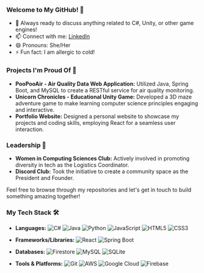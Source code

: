 ### Welcome to My GitHub! 👋

- 💬 Always ready to discuss anything related to C#, Unity, or other game engines!
- 📫 Connect with me: [LinkedIn](https://www.linkedin.com/in/ashleighmath/)
- 😄 Pronouns: She/Her
- ⚡ Fun fact: I am allergic to cold!

### Projects I'm Proud Of 💼

- **PooPooAir - Air Quality Data Web Application:** Utilized Java, Spring Boot, and MySQL to create a RESTful service for air quality monitoring.
- **Unicorn Chronicles - Educational Unity Game:** Developed a 3D maze adventure game to make learning computer science principles engaging and interactive.
- **Portfolio Website:** Designed a personal website to showcase my projects and coding skills, employing React for a seamless user interaction.

### Leadership 🌟

- **Women in Computing Sciences Club:** Actively involved in promoting diversity in tech as the Logistics Coordinator.
- **Discord Club:** Took the initiative to create a community space as the President and Founder.

Feel free to browse through my repositories and let's get in touch to build something amazing together!


### My Tech Stack 🛠️

- **Languages:**
  ![C#](https://img.shields.io/badge/-C%23-239120?style=flat&logo=c-sharp&logoColor=white)
  ![Java](https://img.shields.io/badge/-Java-007396?style=flat&logo=java&logoColor=white)
  ![Python](https://img.shields.io/badge/-Python-3776AB?style=flat&logo=python&logoColor=white)
  ![JavaScript](https://img.shields.io/badge/-JavaScript-F7DF1E?style=flat&logo=javascript&logoColor=black)
  ![HTML5](https://img.shields.io/badge/-HTML5-E34F26?style=flat&logo=html5&logoColor=white)
  ![CSS3](https://img.shields.io/badge/-CSS3-1572B6?style=flat&logo=css3&logoColor=white)

- **Frameworks/Libraries:**
  ![React](https://img.shields.io/badge/-React-61DAFB?style=flat&logo=react&logoColor=black)
  ![Spring Boot](https://img.shields.io/badge/-Spring_Boot-6DB33F?style=flat&logo=springboot&logoColor=white)

- **Databases:**
  ![Firestore](https://img.shields.io/badge/-Firestore-FFCA28?style=flat&logo=firebase&logoColor=black)
  ![MySQL](https://img.shields.io/badge/-MySQL-4479A1?style=flat&logo=mysql&logoColor=white)
  ![SQLite](https://img.shields.io/badge/-SQLite-003B57?style=flat&logo=sqlite&logoColor=white)

- **Tools & Platforms:**
  ![Git](https://img.shields.io/badge/-Git-F05032?style=flat&logo=git&logoColor=white)
  ![AWS](https://img.shields.io/badge/-AWS-232F3E?style=flat&logo=amazonaws&logoColor=white)
  ![Google Cloud](https://img.shields.io/badge/-Google_Cloud-4285F4?style=flat&logo=googlecloud&logoColor=white)
  ![Firebase](https://img.shields.io/badge/-Firebase-FFCA28?style=flat&logo=firebase&logoColor=black)


